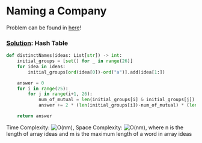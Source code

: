 # Naming a Company

Problem can be found in [here](https://leetcode.com/problems/naming-a-company/)!

### [Solution](/Hash%20Table/2306-NamingaCompany/solution.py): Hash Table

```python
def distinctNames(ideas: List[str]) -> int:
    initial_groups = [set() for _ in range(26)]
    for idea in ideas:
        initial_groups[ord(idea[0])-ord("a")].add(idea[1:])

    answer = 0
    for i in range(25):
        for j in range(i+1, 26):
            num_of_mutual = len(initial_groups[i] & initial_groups[j])
            answer += 2 * (len(initial_groups[i])-num_of_mutual) * (len(initial_groups[j])-num_of_mutual)

    return answer
```

Time Complexity: ![O(nm)](<https://latex.codecogs.com/svg.image?\inline&space;O(nm)>), Space Complexity: ![O(nm)](<https://latex.codecogs.com/svg.image?\inline&space;O(nm)>), where n is the length of array ideas and m is the maximum length of a word in array ideas

